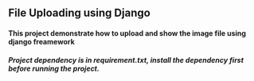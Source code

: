 ## File Uploading using Django

#### This project demonstrate how to upload and show the image file using django freamework 

##### Project dependency is in requirement.txt, install the dependency first before running the project.
